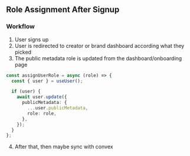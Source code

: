 ## Role Assignment After Signup

### Workflow

1. User signs up
2. User is redirected to creator or brand dashboard according what they picked
3. The public metadata role is updated from the dashboard/onboarding page

```ts
const assignUserRole = async (role) => {
  const { user } = useUser();

  if (user) {
    await user.update({
      publicMetadata: {
        ...user.publicMetadata,
        role: role,
      },
    });
  }
};
```

4. After that, then maybe sync with convex
